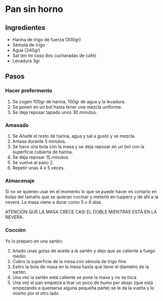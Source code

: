 # Pan sin horno

## Ingredientes
* Harina de trigo de fuerza (300gr)
* Sémola de trigo
* Agua (240gr)
* Sal (en mi caso dos cucharadas de café)
* Levadura 3gr

## Pasos
### Hacer prefermento
1. Se cogen 100gr de harina, 100gr de agua y la levadura.
2. Se ponen en un bol hasta tener una mezcla uniforme.
3. Se deja reposar tapado unos 30 minutos.

### Amasado
1. Se Añade el resto de harina, agua y sal a gusto y se mezcla.
2. Amasa durante 5 minutos.
2. Se hace una bola con la masa y se deja reposar en un bol con la superficie cubierta de harina.
3. Se deja reposar 15 minutos.
4. Se vuelve al paso 2.
5. Repetir unas 4 o 5 veces.

### Almacenaje
Si no se quieren usar en el momento lo que se puede hacer es cortarlo en bolas del tamaño
que se quieran cocinar y meterlo en tuppers y de ahí a la nevera.
La masa viene a durar como 5 o 6 días.

ATENCIÓN QUE LA MASA CRECE CASI EL DOBLE MIENTRAS ESTÁ EN LA NEVERA.

### Cocción
Yo lo preparo en una sartén.

1. Añado unas gotas de aceite a la sartén y dejo que se caliente a fuego medio.
2. Cubro la superficie de la mesa con sémola de trigo fina
3. Estiro la bola de masa en la mesa hasta que tiene el diametro de la sartén.
4. Una vez la sartén está caliente se pone la masa y no se toca
5. Una vez el pan empieza a tirar un poco de humo por abajo (que está empezando a quemarse alguna pequeña parte)
se le da la vuelta y lo mismo por el otro lado.
